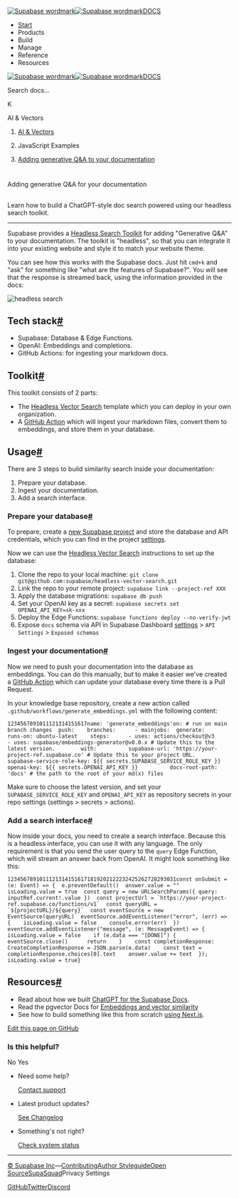 [![Supabase wordmark](https://supabase.com/docs/_next/image?url=%2Fdocs%2Fsupabase-dark.svg&w=256&q=75&dpl=dpl_5BYG5BkQhU19GEfZfhcgAbeGcRQo)![Supabase wordmark](https://supabase.com/docs/_next/image?url=%2Fdocs%2Fsupabase-light.svg&w=256&q=75&dpl=dpl_5BYG5BkQhU19GEfZfhcgAbeGcRQo)DOCS](https://supabase.com/docs)

-   [Start](https://supabase.com/docs/guides/getting-started)
-   Products
-   Build
-   Manage
-   Reference
-   Resources

[![Supabase wordmark](https://supabase.com/docs/_next/image?url=%2Fdocs%2Fsupabase-dark.svg&w=256&q=75&dpl=dpl_5BYG5BkQhU19GEfZfhcgAbeGcRQo)![Supabase wordmark](https://supabase.com/docs/_next/image?url=%2Fdocs%2Fsupabase-light.svg&w=256&q=75&dpl=dpl_5BYG5BkQhU19GEfZfhcgAbeGcRQo)DOCS](https://supabase.com/docs)

Search docs...

K

AI & Vectors

1.  [AI & Vectors](https://supabase.com/docs/guides/ai)

3.  JavaScript Examples

5.  [Adding generative Q&A to your documentation](https://supabase.com/docs/guides/ai/examples/headless-vector-search)

# 

Adding generative Q&A for your documentation

## 

Learn how to build a ChatGPT-style doc search powered using our headless search toolkit.

* * *

Supabase provides a [Headless Search Toolkit](https://github.com/supabase/headless-vector-search) for adding "Generative Q&A" to your documentation. The toolkit is "headless", so that you can integrate it into your existing website and style it to match your website theme.

You can see how this works with the Supabase docs. Just hit `cmd+k` and "ask" for something like "what are the features of Supabase?". You will see that the response is streamed back, using the information provided in the docs:

![headless search](https://supabase.com/docs/img/ai/headless-search/headless.png)

## Tech stack[#](#tech-stack)

-   Supabase: Database & Edge Functions.
-   OpenAI: Embeddings and completions.
-   GitHub Actions: for ingesting your markdown docs.

## Toolkit[#](#toolkit)

This toolkit consists of 2 parts:

-   The [Headless Vector Search](https://github.com/supabase/headless-vector-search) template which you can deploy in your own organization.
-   A [GitHub Action](https://github.com/supabase/embeddings-generator) which will ingest your markdown files, convert them to embeddings, and store them in your database.

## Usage[#](#usage)

There are 3 steps to build similarity search inside your documentation:

1.  Prepare your database.
2.  Ingest your documentation.
3.  Add a search interface.

### Prepare your database[#](#prepare-your-database)

To prepare, create a [new Supabase project](https://database.new) and store the database and API credentials, which you can find in the project [settings](https://supabase.com/dashboard/project/_/settings).

Now we can use the [Headless Vector Search](https://github.com/supabase/headless-vector-search#set-up) instructions to set up the database:

1.  Clone the repo to your local machine: `git clone git@github.com:supabase/headless-vector-search.git`
2.  Link the repo to your remote project: `supabase link --project-ref XXX`
3.  Apply the database migrations: `supabase db push`
4.  Set your OpenAI key as a secret: `supabase secrets set OPENAI_API_KEY=sk-xxx`
5.  Deploy the Edge Functions: `supabase functions deploy --no-verify-jwt`
6.  Expose `docs` schema via API in Supabase Dashboard [settings](https://supabase.com/dashboard/project/_/settings/api) > `API Settings` > `Exposed schemas`

### Ingest your documentation[#](#ingest-your-documentation)

Now we need to push your documentation into the database as embeddings. You can do this manually, but to make it easier we've created a [GitHub Action](https://github.com/marketplace/actions/supabase-embeddings-generator) which can update your database every time there is a Pull Request.

In your knowledge base repository, create a new action called `.github/workflows/generate_embeddings.yml` with the following content:

```
1234567891011121314151617name: 'generate_embeddings'on: # run on main branch changes  push:    branches:      - mainjobs:  generate:    runs-on: ubuntu-latest    steps:      - uses: actions/checkout@v3      - uses: supabase/embeddings-generator@v0.0.x # Update this to the latest version.        with:          supabase-url: 'https://your-project-ref.supabase.co' # Update this to your project URL.          supabase-service-role-key: ${{ secrets.SUPABASE_SERVICE_ROLE_KEY }}          openai-key: ${{ secrets.OPENAI_API_KEY }}          docs-root-path: 'docs' # the path to the root of your md(x) files
```

Make sure to choose the latest version, and set your `SUPABASE_SERVICE_ROLE_KEY` and `OPENAI_API_KEY` as repository secrets in your repo settings (settings > secrets > actions).

### Add a search interface[#](#add-a-search-interface)

Now inside your docs, you need to create a search interface. Because this is a headless interface, you can use it with any language. The only requirement is that you send the user query to the `query` Edge Function, which will stream an answer back from OpenAI. It might look something like this:

```
12345678910111213141516171819202122232425262728293031const onSubmit = (e: Event) => {  e.preventDefault()  answer.value = ""  isLoading.value = true  const query = new URLSearchParams({ query: inputRef.current!.value })  const projectUrl = `https://your-project-ref.supabase.co/functions/v1`  const queryURL = `${projectURL}/${query}`  const eventSource = new EventSource(queryURL)  eventSource.addEventListener("error", (err) => {    isLoading.value = false    console.error(err)  })  eventSource.addEventListener("message", (e: MessageEvent) => {    isLoading.value = false    if (e.data === "[DONE]") {      eventSource.close()      return    }    const completionResponse: CreateCompletionResponse = JSON.parse(e.data)    const text = completionResponse.choices[0].text    answer.value += text  });  isLoading.value = true}
```

## Resources[#](#resources)

-   Read about how we built [ChatGPT for the Supabase Docs](https://supabase.com/blog/chatgpt-supabase-docs).
-   Read the pgvector Docs for [Embeddings and vector similarity](https://supabase.com/docs/guides/database/extensions/pgvector)
-   See how to build something like this from scratch [using Next.js](https://supabase.com/docs/guides/ai/examples/nextjs-vector-search).

[Edit this page on GitHub](https://github.com/supabase/supabase/blob/master/apps/docs/content/guides/ai/examples/headless-vector-search.mdx)

### Is this helpful?

No Yes

-   Need some help?
    
    [Contact support](https://supabase.com/support)
-   Latest product updates?
    
    [See Changelog](https://supabase.com/changelog)
-   Something's not right?
    
    [Check system status](https://status.supabase.com/)

* * *

[© Supabase Inc](https://supabase.com/)—[Contributing](https://github.com/supabase/supabase/blob/master/apps/docs/DEVELOPERS.md)[Author Styleguide](https://github.com/supabase/supabase/blob/master/apps/docs/CONTRIBUTING.md)[Open Source](https://supabase.com/open-source)[SupaSquad](https://supabase.com/supasquad)Privacy Settings

[GitHub](https://github.com/supabase/supabase)[Twitter](https://twitter.com/supabase)[Discord](https://discord.supabase.com/)